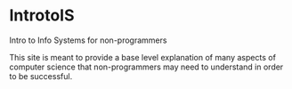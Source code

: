 # IntrotoIS
Intro to Info Systems for non-programmers

This site is meant to provide a base level explanation of many aspects of computer science that non-programmers may need to understand in order to be successful.
